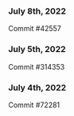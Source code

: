 ### July 8th, 2022

Commit #42557

### July 5th, 2022

Commit #314353


### July 4th, 2022

Commit #72281
